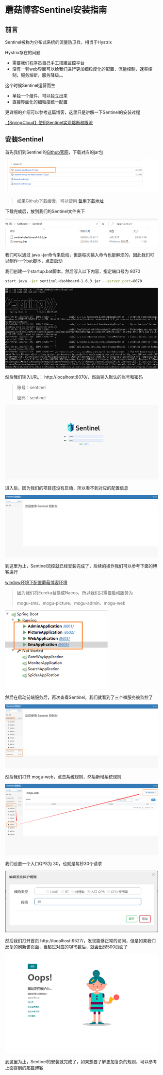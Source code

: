 # 蘑菇博客Sentinel安装指南

## 前言

Sentinel被称为分布式系统的流量防卫兵，相当于Hystrix

Hystrix存在的问题

- 需要我们程序员自己手工搭建监控平台
- 没有一套web界面可以给我们进行更加细粒度化的配置，流量控制，速率控制，服务熔断，服务降级。。

这个时候Sentinel运营而生

- 单独一个组件，可以独立出来
- 直接界面化的细粒度统一配置

更详细的介绍可以参考这篇博客，这里只是讲解一下Sentinel的安装过程

[【SpringCloud】使用Sentinel实现熔断和限流](http://moguit.cn/#/info?blogUid=408e9c889ebf96a66af2adfdc258ba5f)

## 安装Sentinel

首先我们到Sentinel的[Github官网](https://github.com/alibaba/Sentinel/releases)，下载对应的jar包


![image-20200814152203586](images/image-20200814152203586.png)

> 如果Github下载缓慢，可以使用 [备用下载地址](https://wws.lanzous.com/iXUolhrte2j)

下载完成后，放到我们的Sentinel文件夹下


![image-20200814152301259](images/image-20200814152301259.png)

我们可以通过 java -jar命令来启动，但是每次输入命令也挺麻烦的，因此我们可以制作一个bat脚本，点击启动

我们创建一个startup.bat脚本，然后写入以下内容，指定端口号为 8070

```bash
start java -jar sentinel-dashboard-1.6.3.jar --server.port=8070
```


![image-20200814152808028](images/image-20200814152808028.png)

然后我们输入URL： http://localhost:8070/，然后输入默认的账号和密码

> 账号：sentinel
>
> 密码：sentinel


![image-20200814152900162](images/image-20200814152900162.png)

进入后，因为我们的项目还没有启动，所以看不到对应的配置信息


![image-20200814153013010](images/image-20200814153013010.png)

到这里为止，Sentinel流控就已经安装完成了，后续的操作我们可以参考下面的博客进行 

[window环境下配置蘑菇博客环境](http://moguit.cn/#/info?blogUid=082ca226cf2e4103b0ffa6e6c13d7b14)

>因为我们将Eureka替换成Nacos，所以我们只需要启动服务为
>
>mogu-sms、mogu-picture、mogu-admin、mogu-web


![image-20200814154038280](images/image-20200814154038280.png)

然后在启动前端服务后，再次查看Sentinel，我们就看到了三个微服务被监控了


![image-20200814154404812](images/image-20200814154404812.png)

然后我们打开 mogu-web，点击系统规则，然后新增系统规则


![image-20200814154515420](images/image-20200814154515420.png)

我们设置一个入口QPS为 30，也就是每秒30个请求


![image-20200814155422571](images/image-20200814155422571.png)

然后我们打开首页  http://localhost:9527/，发现能够正常的访问，但是如果我们反复的刷新该页面，当超过对应的QPS数后，就会出现500页面了


![image-20200814155402193](images/image-20200814155402193.png)

到这里为止，Sentinel的安装就完成了，如果想要了解更加复杂的规则，可以参考上面提到的[那篇博客](http://moguit.cn/#/info?blogUid=408e9c889ebf96a66af2adfdc258ba5f)